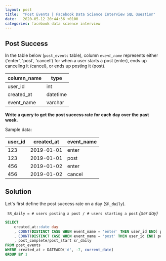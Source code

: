 ```yaml
---
layout: post
title:  "Post Events | Facebook Data Science Interview SQL Question"
date:   2020-05-12 20:44:36 +0100
categories: facebook data science interview
---
```

## Post Success

In the table below (`post_events` table), column *`event_name`* represents either ('enter', 'post', 'cancel') for when a user starts a post (enter), ends up canceling it (cancel), or ends up posting it (post).

| column_name | type     |
| ----------- | -------- |
| user_id     | int      |
| created_at  | datetime |
| event_name  | varchar  |

**Write a query to get the post success rate for each day over the past week.**

Sample data:

| user_id | created_at | event_name |
| ------- | ---------- | ---------- |
| 123     | 2019-01-01 | enter      |
| 123     | 2019-01-01 | post       |
| 456     | 2019-01-02 | enter      |
| 456     | 2019-01-02 | cancel     |

## Solution

Let's first define the post success rate on a day (`SR_daily`).

``` SR_daily = # users posting a post / # users starting a post``` *(per day)*

~~~sql
SELECT 
	created_at::date day
	, COUNT(DISTINCT CASE WHEN event_name = 'enter' THEN user_id END) post_start
	, COUNT(DISTINCT CASE WHEN event_name = 'post' THEN user_id END) post_complete
	, post_complete/post_start sr_daily
FROM post_events
WHERE created_at > DATEADD('d', -7, current_date)
GROUP BY 1
~~~


